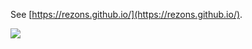 See [https://rezons.github.io/](https://rezons.github.io/).

![](https://gyazo.com/eb5c5741b6a9a16c692170a41a49c858.png|width=100px)
